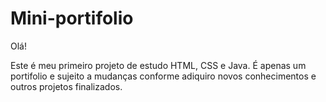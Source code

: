 # Mini-portifolio

Olá!

Este é meu primeiro projeto de estudo HTML, CSS e Java.
É apenas um portifolio e sujeito a mudanças conforme adiquiro
novos conhecimentos e outros projetos finalizados.
